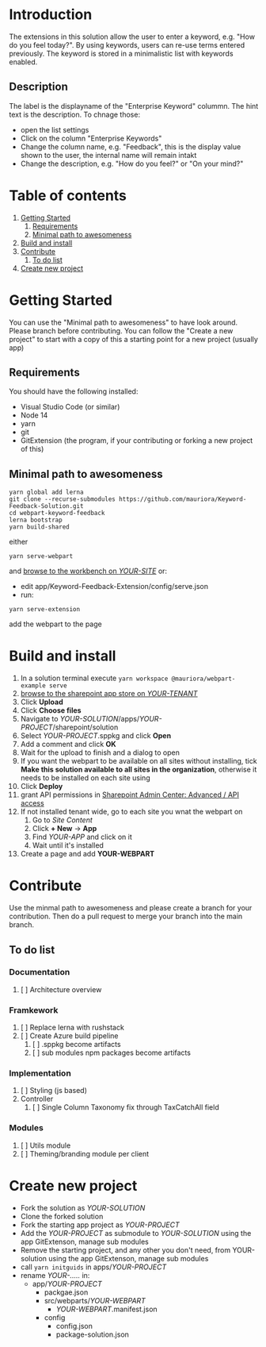 # Introduction 
The extensions in this solution allow the user to enter a keyword, e.g. "How do you feel today?". By using keywords,
users can re-use terms entered previously. The keyword is stored in a minimalistic list with keywords enabled.

## Description
The label is the displayname of the "Enterprise Keyword" colummn. The hint text is the description. To chnage those:
- open the list settings
- Click on the column "Enterprise Keywords"
- Change the column name, e.g. "Feedback", this is the display value shown to the user, the internal name will remain intakt
- Change the description, e.g. "How do you feel?" or "On your mind?"

# Table of contents
1. [Getting Started](#getting-started)
    1. [Requirements](#requirements)
    2. [Minimal path to awesomeness](#minimal-path-to-awesomeness)
3. [Build and install](#build-and-install)
4. [Contribute](#contribute)
    1. [To do list](#to-do-list)
5. [Create new project](#create-new-project)

# Getting Started
You can use the "Minimal path to awesomeness" to have look around. Please branch before contributing.
You can follow the "Create a new project" to start with a copy of this a starting point for a new project (usually app)

## Requirements
You should have the following installed:
- Visual Studio Code (or similar)
- Node 14
- yarn
- git
- GitExtension (the program, if your contributing or forking a new project of this)

## Minimal path to awesomeness
```
yarn global add lerna
git clone --recurse-submodules https://github.com/mauriora/Keyword-Feedback-Solution.git
cd webpart-keyword-feedback
lerna bootstrap
yarn build-shared
```
either
```
yarn serve-webpart
```
and [browse to the workbench on *YOUR-SITE*](https://YOUR-DOMAIN.sharepoint.com/sites/YOUR-SITE/_layouts/15/workbench.aspx)
or:
- edit app/Keyword-Feedback-Extension/config/serve.json
- run:
```
yarn serve-extension
```
add the webpart to the page

# Build and install
1. In a solution terminal execute `yarn workspace @mauriora/webpart-example serve`
2. [browse to the sharepoint app store on *YOUR-TENANT*](https://YOUR-TENANT.sharepoint.com/sites/apps/AppCatalog/Forms/AllItems.aspx)
3. Click **Upload**
4. Click **Choose files**
5. Navigate to *YOUR-SOLUTION*/apps/*YOUR-PROJECT*/sharepoint/solution
6. Select *YOUR-PROJECT*.sppkg and click **Open**
7. Add a comment and click **OK**
8. Wait for the upload to finish and a dialog to open
9. If you want the webpart to be available on all sites without installing, tick **Make this solution available to all sites in the organization**, otherwise it needs to be installed on each site using
10. Click **Deploy**
11. grant API permissions in [Sharepoint Admin Center: Advanced / API access](https://YOUR-DOMAIN-admin.sharepoint.com/_layouts/15/online/AdminHome.aspx#/webApiPermissionManagement)
12. If not installed tenant wide, go to each site you wnat the webpart on
    1. Go to *Site Content*
    2. Click **+ New** -> **App**
    3. Find *YOUR-APP* and click on it
    4. Wait until it's installed
13. Create a page and add **YOUR-WEBPART**

# Contribute
Use the minmal path to awesomeness and please create a branch for your contribution.
Then do a pull request to merge your branch into the main branch.

## To do list

### Documentation
1. [ ] Architecture overview


### Framkework
1. [ ] Replace lerna with rushstack
2. [ ] Create Azure build pipeline
    1. [ ] .sppkg become artifacts
    2. [ ] sub modules npm packages become artifacts

### Implementation
1. [ ] Styling (js based)
2. Controller
    1. [ ] Single Column Taxonomy fix through TaxCatchAll field

### Modules
1. [ ] Utils module
1. [ ] Theming/branding module per client


# Create new project
- Fork the solution as *YOUR-SOLUTION*
- Clone the forked solution
- Fork the starting app project as *YOUR-PROJECT*
- Add the *YOUR-PROJECT* as submodule to *YOUR-SOLUTION* using the app GitExtenson, manage sub modules
- Remove the starting project, and any other you don't need, from YOUR-solution using the app GitExtenson, manage sub modules
- call `yarn initguids` in apps/*YOUR-PROJECT*
- rename *YOUR-.....* in:
    - app/*YOUR-PROJECT*
        - packgae.json
        - src/webparts/*YOUR-WEBPART*
            - *YOUR-WEBPART*.manifest.json
        - config
            - config.json
            - package-solution.json
